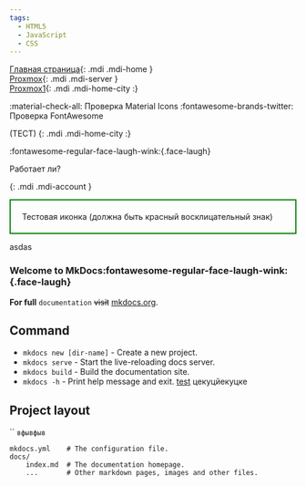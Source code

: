 ```yaml
---
tags:
  - HTML5
  - JavaScript
  - CSS
---
```

[Главная страница](index.md){: .mdi .mdi-home }<br>
[Proxmox](index2.md){: .mdi .mdi-server }<br>
[Proxmox1](index3.md){: .mdi .mdi-home-city :}


:material-check-all: Проверка Material Icons
:fontawesome-brands-twitter: Проверка FontAwesome

(ТЕСТ) {: .mdi .mdi-home-city :}

:fontawesome-regular-face-laugh-wink:{.face-laugh}

Работает ли? <span class="mdi mdi-home"></span>

{: .mdi .mdi-account }

<div style="border: 2px solid green; padding: 20px;">
  <span class="mdi mdi-alert" style="color: red; font-size: 32px;"></span>
  Тестовая иконка (должна быть красный восклицательный знак)
</div>

asdas 
### Welcome to MkDocs:fontawesome-regular-face-laugh-wink:{.face-laugh}

**For full** `documentation` ~~visit~~ [mkdocs.org](https://www.mkdocs.org).

## Command

* `mkdocs new [dir-name]` - Create a new project.
* `mkdocs serve` - Start the live-reloading docs server.
* `mkdocs build` - Build the documentation site.
* `mkdocs -h` - Print help message and exit.
[test](index2.md#install-grafana-for-monitoring-proxmox)
цекуцйекуцке
## Project layout
``
`вфывфыв`

    mkdocs.yml    # The configuration file.
    docs/
        index.md  # The documentation homepage.
        ...       # Other markdown pages, images and other files.


